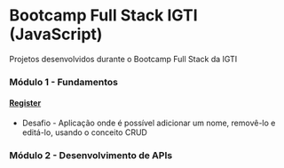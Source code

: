 # Bootcamp Full Stack IGTI (JavaScript)

Projetos desenvolvidos durante o Bootcamp Full Stack da IGTI

### Módulo 1 - Fundamentos

#### [Register](https://jguilhermecoelho.github.io/Bootcamp-Full-Stack-IGTI/modulo1/register/)

- Desafio - Aplicação onde é possível adicionar um nome, removê-lo e editá-lo, usando o conceito CRUD

### Módulo 2 - Desenvolvimento de APIs
